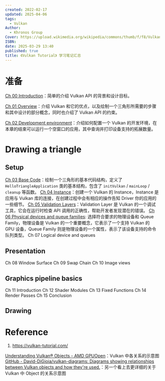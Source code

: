 ```yaml
---
created: 2022-02-17
updated: 2025-04-06
tags:
  - Vulkan
Author:
  - Khronos Group
Cover: https://upload.wikimedia.org/wikipedia/commons/thumb/f/f8/Vulkan_API_logo.svg/1200px-Vulkan_API_logo.svg.png
ISBN: 
date: 2025-03-29 13:40
published: true
title: 《Vulkan Tutorial》 学习笔记汇总
---
```


# 准备

[Ch 00 Introduction](/ch_00_introduction)：简单的介绍 Vulkan API 的背景和设计目标。

[Ch 01 Overview](/ch_01_overview)：介绍 Vulkan 和它的优点，以及绘制一个三角形所需要的步骤和其中设计的部分概念，同时也介绍了 Vulkan API 的约束。

[Ch 02 Development environment](/ch_02_development_environment)：介绍如何配置一个 Vulkan 的开发环境，在本章的结束可以运行一个空窗口的应用，其中查询并打印设备支持的拓展数量。

# Drawing a triangle

## Setup

[Ch 03 Base Code](/ch_03_base_code)：绘制一个三角形的基本代码结构，定义了 `HelloTriangleApplication` 类的基本结构，包含了 `initVulkan` / `mainLoop` / `cleanup` 等函数。
[Ch 04 Instance](/ch_04_instance)：创建一个 Vulkan 的 Instance，Instance 是应用与 Vulkan 库的连接，在创建过程中会有相应的操作告知 Driver 你的应用的一些细节。
[Ch 05 Validation Layers](/ch_05_validation_layers)：Validation Layer 是 Vulkan 的一个调试工具，它会在运行时检查 API 调用的正确性，帮助开发者发现潜在的错误。
[Ch 06 Physical devices and queue families](/ch_06_physical_devices_and_queue_families): 选择符合要求的物理设备和 Queue Family，物理设备是 Vulkan 的一个重要概念，它表示了一个支持 Vulkan 的 GPU 设备，Queue Family 则是物理设备的一个属性，表示了该设备支持的命令队列类型。
Ch 07 Logical device and queues

## Presentation

Ch 08 Window Surface
Ch 09 Swap Chain
Ch 10 Image views

## Graphics pipeline basics

Ch 11 Introduction
Ch 12 Shader Modules
Ch 13 Fixed Functions
Ch 14 Render Passes
Ch 15 Conclusion

## Drawing


# Reference

1. https://vulkan-tutorial.com/

[Understanding Vulkan® Objects - AMD GPUOpen](https://gpuopen.com/learn/understanding-vulkan-objects/)：Vulkan 中各关系的示意图
[GitHub - David-DiGioia/vulkan-diagrams: Diagrams showing relationships between Vulkan objects and how they're used.](https://github.com/David-DiGioia/vulkan-diagrams?tab=readme-ov-file)：另一个看上去更详细的关于 Vulkan 中 Object 的关系示意图
